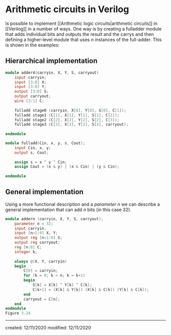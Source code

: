 # Arithmetic circuits in Verilog
Is possible to implement [[Arithmetic logic circuits|arithmetic circuits]] in [[Verilog]] in a number of ways. One way is by creating a fulladder module that adds individual bits and outputs the result and the carrys and then defining a higher-level module that uses *n* instances of the full-adder. This is shown in the examples:

## Hierarchical implementation
```verilog
module adder4(carryin, X, Y, S, carryout)
	input carryin;
	input [3:0] X;
	input [3:0] Y;
	output [3:0] S;
	output carryout;
	wire [3:1] C;
	
	fulladd stage0 (carryin, X[0], Y[0], S[0], C[1]);
	fulladd stage1 (C[1], X[1], Y[1], S[1], C[2]);
	fulladd stage2 (C[2], X[2], Y[2], S[2], C[3]);
	fulladd stage3 (C[3], X[3], Y[3], S[3], carryout);
	
endmodule

module fulladd(Cin, x, y, s, Cout);
	input Cin, x, y;
	output s, Cout;
	
	assign s = x ^ y ^ Cin;
	assign Cout = (x & y) | (x & Cin) | (y & Cin);
	
endmodule
```

## General implementation
Using a more functional description and a *parameter n* we can describe a general implementation that can add *n* bits (in this case 32).
```verilog
module addern (carryin, X, Y, S, carryout);
	parameter n = 32;
	input carryin;
	input [n–1:0] X, Y;
	output reg [n–1:0] S;
	output reg carryout;
	reg [n:0] C;
	integer k;
	
	always @(X, Y, carryin)
	begin
		C[0] = carryin;
		for (k = 0; k < n; k = k+1)
		begin
			S[k] = X[k] ^ Y[k] ^ C[k];
			C[k+1] = (X[k] & Y[k]) (X[k] & C[k]) (Y[k] & C[k]);
		end
		carryout = C[n];
	end
endmodule
Figure 3.24
```

---

created: 12/11/2020
modified: 12/11/2020